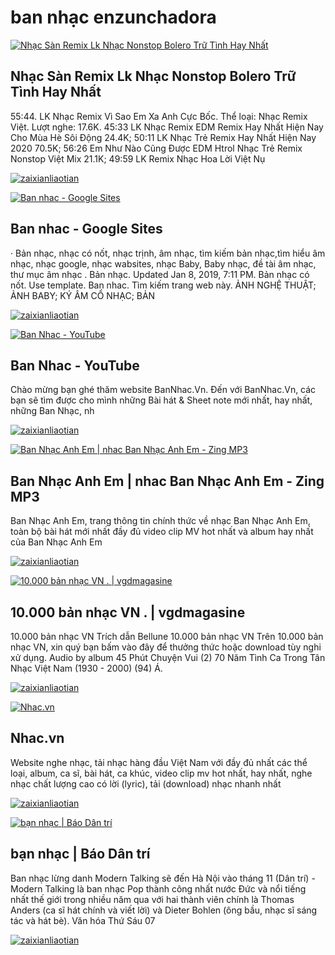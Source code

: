 # ban nhạc enzunchadora
<a href="https://mnn.zoosnet.net/LR/Chatpre.aspx?id=MNN94995150&p=https://topgrinding.com/" target="_blank">![Nhạc Sàn Remix Lk Nhạc Nonstop Bolero Trữ Tình Hay Nhất ](https://github.com/technlg/images/blob/main/5.jpg)</a>
## Nhạc Sàn Remix Lk Nhạc Nonstop Bolero Trữ Tình Hay Nhất 
55:44. LK Nhạc Remix Vì Sao Em Xa Anh Cực Bốc. Thể loại: Nhạc Remix Việt. Lượt nghe: 17.6K. 45:33 LK Nhạc Remix EDM Remix Hay Nhất Hiện Nay Cho Mùa Hè Sôi Động 24.4K; 50:11 LK Nhạc Trẻ Remix Hay Nhất Hiện Nay 2020 70.5K; 56:26 Em Như Nào Cũng Được EDM Htrol Nhạc Trẻ Remix Nonstop Việt Mix 21.1K; 49:59 LK Remix Nhạc Hoa Lời Việt Nụ 
<a href="https://mnn.zoosnet.net/LR/Chatpre.aspx?id=MNN94995150&p=https://topgrinding.com/" target="_blank"><img src="https://github.com/technlg/images/raw/main/chat11.jpg" alt="zaixianliaotian"/></a><a href="//whatsapp.shibangsoft.com/WhatsApp.php" ><img src="https://github.com/technlg/images/raw/main/chat11.png" alt=""></a>
<a href="https://mnn.zoosnet.net/LR/Chatpre.aspx?id=MNN94995150&p=https://topgrinding.com/" target="_blank">![Ban nhac - Google Sites](https://github.com/technlg/images/blob/main/51.jpg)</a>
## Ban nhac - Google Sites
· Bản nhạc, nhạc có nốt, nhạc trịnh, âm nhạc, tìm kiếm bản nhạc,tìm hiểu âm nhạc, nhạc google, nhạc wabsites, nhạc Baby, Baby nhạc, đề tài âm nhạc, thư mục âm nhạc . Bản nhạc. Updated Jan 8, 2019, 7:11 PM. Bản nhạc có nốt. Use template. Ban nhac. Tìm kiếm trang web này. ẢNH NGHỆ THUẬT; ẢNH BABY; KÝ ÂM CỔ NHẠC; BẢN 
<a href="https://mnn.zoosnet.net/LR/Chatpre.aspx?id=MNN94995150&p=https://topgrinding.com/" target="_blank"><img src="https://github.com/technlg/images/raw/main/chat11.jpg" alt="zaixianliaotian"/></a><a href="//whatsapp.shibangsoft.com/WhatsApp.php" ><img src="https://github.com/technlg/images/raw/main/chat11.png" alt=""></a>
<a href="https://mnn.zoosnet.net/LR/Chatpre.aspx?id=MNN94995150&p=https://topgrinding.com/" target="_blank">![Ban Nhac - YouTube](https://github.com/technlg/images/blob/main/42.jpg)</a>
## Ban Nhac - YouTube
Chào mừng bạn ghé thăm website BanNhac.Vn. Đến với BanNhac.Vn, các bạn sẽ tìm được cho mình những Bài hát & Sheet note mới nhất, hay nhất, những Ban Nhạc, nh
<a href="https://mnn.zoosnet.net/LR/Chatpre.aspx?id=MNN94995150&p=https://topgrinding.com/" target="_blank"><img src="https://github.com/technlg/images/raw/main/chat11.jpg" alt="zaixianliaotian"/></a><a href="//whatsapp.shibangsoft.com/WhatsApp.php" ><img src="https://github.com/technlg/images/raw/main/chat11.png" alt=""></a>
<a href="https://mnn.zoosnet.net/LR/Chatpre.aspx?id=MNN94995150&p=https://topgrinding.com/" target="_blank">![Ban Nhạc Anh Em | nhac Ban Nhạc Anh Em - Zing MP3](https://github.com/technlg/images/blob/main/47.jpg)</a>
## Ban Nhạc Anh Em | nhac Ban Nhạc Anh Em - Zing MP3
Ban Nhạc Anh Em, trang thông tin chính thức về nhạc Ban Nhạc Anh Em, toàn bộ bài hát mới nhất đầy đủ video clip MV hot nhất và album hay nhất của Ban Nhạc Anh Em
<a href="https://mnn.zoosnet.net/LR/Chatpre.aspx?id=MNN94995150&p=https://topgrinding.com/" target="_blank"><img src="https://github.com/technlg/images/raw/main/chat11.jpg" alt="zaixianliaotian"/></a><a href="//whatsapp.shibangsoft.com/WhatsApp.php" ><img src="https://github.com/technlg/images/raw/main/chat11.png" alt=""></a>
<a href="https://mnn.zoosnet.net/LR/Chatpre.aspx?id=MNN94995150&p=https://topgrinding.com/" target="_blank">![10.000 bản nhạc VN . | vgdmagasine](https://github.com/technlg/images/blob/main/27.jpg)</a>
## 10.000 bản nhạc VN . | vgdmagasine
10.000 bản nhạc VN  Trích dẫn Bellune 10.000 bản nhạc VN  Trên 10.000 bản nhạc VN, xin quý bạn bấm vào đây để thưởng thức hoặc download tùy nghi xử dụng. Audio by album 45 Phút Chuyện Vui (2) 70 Năm Tình Ca Trong Tân Nhạc Việt Nam (1930 - 2000) (94) Á.
<a href="https://mnn.zoosnet.net/LR/Chatpre.aspx?id=MNN94995150&p=https://topgrinding.com/" target="_blank"><img src="https://github.com/technlg/images/raw/main/chat11.jpg" alt="zaixianliaotian"/></a><a href="//whatsapp.shibangsoft.com/WhatsApp.php" ><img src="https://github.com/technlg/images/raw/main/chat11.png" alt=""></a>
<a href="https://mnn.zoosnet.net/LR/Chatpre.aspx?id=MNN94995150&p=https://topgrinding.com/" target="_blank">![Nhac.vn](https://github.com/technlg/images/blob/main/18.jpg)</a>
## Nhac.vn
Website nghe nhạc, tải nhạc hàng đầu Việt Nam với đầy đủ nhất các thể loại, album, ca sĩ, bài hát, ca khúc, video clip mv hot nhất, hay nhất, nghe nhạc chất lượng cao có lời (lyric), tải (download) nhạc nhanh nhất
<a href="https://mnn.zoosnet.net/LR/Chatpre.aspx?id=MNN94995150&p=https://topgrinding.com/" target="_blank"><img src="https://github.com/technlg/images/raw/main/chat11.jpg" alt="zaixianliaotian"/></a><a href="//whatsapp.shibangsoft.com/WhatsApp.php" ><img src="https://github.com/technlg/images/raw/main/chat11.png" alt=""></a>
<a href="https://mnn.zoosnet.net/LR/Chatpre.aspx?id=MNN94995150&p=https://topgrinding.com/" target="_blank">![bạn nhạc | Báo Dân trí](https://github.com/technlg/images/blob/main/31.jpg)</a>
## bạn nhạc | Báo Dân trí
Ban nhạc lừng danh Modern Talking sẽ đến Hà Nội vào tháng 11 (Dân trí) - Modern Talking là ban nhạc Pop thành công nhất nước Đức và nổi tiếng nhất thế giới trong nhiều năm qua với hai thành viên chính là Thomas Anders (ca sĩ hát chính và viết lời) và Dieter Bohlen (ông bầu, nhạc sĩ sáng tác và hát bè). Văn hóa Thứ Sáu 07 
<a href="https://mnn.zoosnet.net/LR/Chatpre.aspx?id=MNN94995150&p=https://topgrinding.com/" target="_blank"><img src="https://github.com/technlg/images/raw/main/chat11.jpg" alt="zaixianliaotian"/></a><a href="//whatsapp.shibangsoft.com/WhatsApp.php" ><img src="https://github.com/technlg/images/raw/main/chat11.png" alt=""></a>
